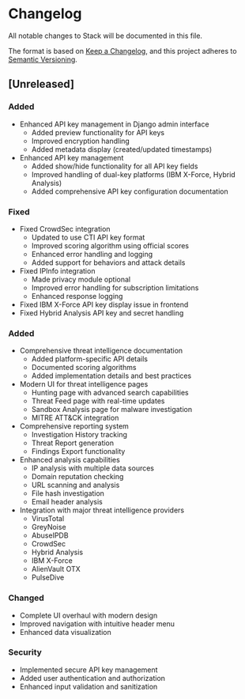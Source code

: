 # Changelog

All notable changes to Stack will be documented in this file.

The format is based on [Keep a Changelog](https://keepachangelog.com/en/1.0.0/),
and this project adheres to [Semantic Versioning](https://semver.org/spec/v2.0.0.html).

## [Unreleased]

### Added
- Enhanced API key management in Django admin interface
  - Added preview functionality for API keys
  - Improved encryption handling
  - Added metadata display (created/updated timestamps)
- Enhanced API key management
  - Added show/hide functionality for all API key fields
  - Improved handling of dual-key platforms (IBM X-Force, Hybrid Analysis)
  - Added comprehensive API key configuration documentation

### Fixed
- Fixed CrowdSec integration
  - Updated to use CTI API key format
  - Improved scoring algorithm using official scores
  - Enhanced error handling and logging
  - Added support for behaviors and attack details
- Fixed IPInfo integration
  - Made privacy module optional
  - Improved error handling for subscription limitations
  - Enhanced response logging
- Fixed IBM X-Force API key display issue in frontend
- Fixed Hybrid Analysis API key and secret handling

### Added
- Comprehensive threat intelligence documentation
  - Added platform-specific API details
  - Documented scoring algorithms
  - Added implementation details and best practices
- Modern UI for threat intelligence pages
  - Hunting page with advanced search capabilities
  - Threat Feed page with real-time updates
  - Sandbox Analysis page for malware investigation
  - MITRE ATT&CK integration
- Comprehensive reporting system
  - Investigation History tracking
  - Threat Report generation
  - Findings Export functionality
- Enhanced analysis capabilities
  - IP analysis with multiple data sources
  - Domain reputation checking
  - URL scanning and analysis
  - File hash investigation
  - Email header analysis
- Integration with major threat intelligence providers
  - VirusTotal
  - GreyNoise
  - AbuseIPDB
  - CrowdSec
  - Hybrid Analysis
  - IBM X-Force
  - AlienVault OTX
  - PulseDive

### Changed
- Complete UI overhaul with modern design
- Improved navigation with intuitive header menu
- Enhanced data visualization

### Security
- Implemented secure API key management
- Added user authentication and authorization
- Enhanced input validation and sanitization
